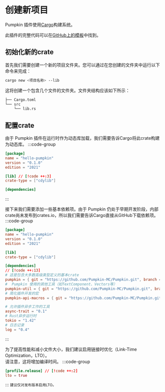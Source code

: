 # 创建新项目

Pumpkin 插件使用[Cargo](https://doc.rust-lang.org/book/ch01-03-hello-cargo.html)构建系统。

此插件的完整代码可以在[GitHub上的模板](https://github.com/vyPal/Hello-Pumpkin)中找到。

## 初始化新的crate

首先我们需要创建一个新的项目文件夹。您可以通过在您创建的文件夹中运行以下命令来完成：

```bash
cargo new <项目名称> --lib
```

这将创建一个包含几个文件的文件夹。文件夹结构应该如下所示：

```bash
├── Cargo.toml
└── src
    └── lib.rs
```

## 配置crate

由于 Pumpkin 插件在运行时作为动态库加载，我们需要告诉Cargo将此crate构建为动态库。
:::code-group

```toml [Cargo.toml]
[package]
name = "hello-pumpkin"
version = "0.1.0"
edition = "2021"

[lib] // [!code ++:3]
crate-type = ["cdylib"]

[dependencies]
```

:::

接下来我们需要添加一些基本依赖项。由于 Pumpkin 仍处于早期开发阶段，内部crate尚未发布到crates.io，所以我们需要告诉Cargo直接从GitHub下载依赖项。
:::code-group

```toml [Cargo.toml]
[package]
name = "hello-pumpkin"
version = "0.1.0"
edition = "2021"

[lib]
crate-type = ["cdylib"]

[dependencies]
// [!code ++:13]
# 这是包含大多数高级类型定义的基本crate
pumpkin = { git = "https://github.com/Pumpkin-MC/Pumpkin.git", branch = "master", package = "pumpkin" } 
#  Pumpkin 使用的其他工具（如TextComponent、Vectors等）
pumpkin-util = { git = "https://github.com/Pumpkin-MC/Pumpkin.git", branch = "master", package = "pumpkin-util" }
# 简化插件开发的宏
pumpkin-api-macros = { git = "https://github.com/Pumpkin-MC/Pumpkin.git", branch = "master", package = "pumpkin-api-macros" }

# 允许插件异步工作的工具
async-trait = "0.1"
# Rust异步运行时
tokio = "1.42"
# 日志记录
log = "0.4"
```

:::

为了提高性能和减小文件大小，我们建议启用链接时优化（Link-Time Optimization，LTO）。  
请注意，这将增加编译时间。
:::code-group

```toml [Cargo.toml]
[profile.release] // [!code ++:2]
lto = true
```

:::
<small>建议仅对发布版本启用LTO。</small>
